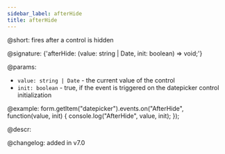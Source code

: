 ```yaml
---
sidebar_label: afterHide
title: afterHide
---          
```


@short: fires after a control is hidden
 
@signature: {'afterHide: (value: string | Date, init: boolean) => void;'}

@params:
- `value: string | Date` - the current value of the control
- `init: boolean` - true, if the event is triggered on the datepicker control initialization

@example:
form.getItem("datepicker").events.on("AfterHide", function(value, init) {
    console.log("AfterHide", value, init);
});

@descr:

@changelog: added in v7.0
